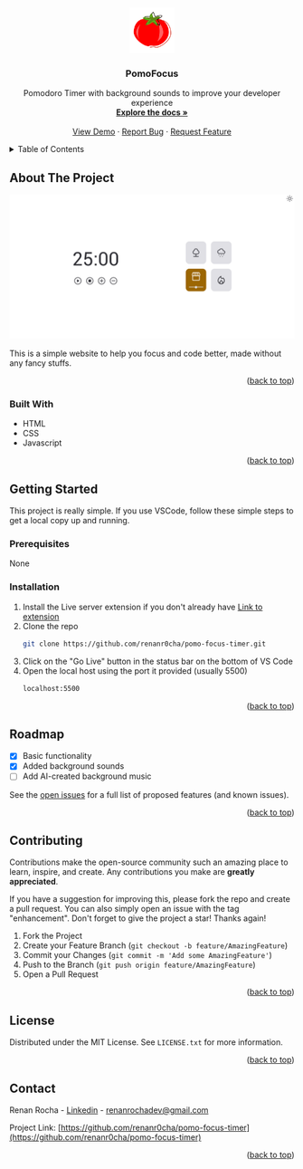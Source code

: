 <!-- Improved compatibility of back to top link: See: https://github.com/othneildrew/Best-README-Template/pull/73 -->
<a id="readme-top"></a>
<!--
*** Thanks for checking out the Best-README-Template. If you have a suggestion
*** that would make this better, please fork the repo and create a pull request
*** or simply open an issue with the tag "enhancement".
*** Don't forget to give the project a star!
*** Thanks again! Now go create something AMAZING! :D
-->



<!-- PROJECT SHIELDS -->
<!--
*** I'm using markdown "reference style" links for readability.
*** Reference links are enclosed in brackets [ ] instead of parentheses ( ).
*** See the bottom of this document for the declaration of the reference variables
*** for contributors-url, forks-url, etc. This is an optional, concise syntax you may use.
*** https://www.markdownguide.org/basic-syntax/#reference-style-links
-->


<!-- PROJECT LOGO -->
<br />
<div align="center">
  <a href="https://github.com/renanr0cha/pomo-focus-timer">
    <img src="pomodoro.png" alt="Logo" width="80" height="80">
  </a>

<h3 align="center">PomoFocus</h3>

  <p align="center">
    Pomodoro Timer with background sounds to improve your developer experience
    <br />
    <a href="https://github.com/renanr0cha/pomo-focus-timer"><strong>Explore the docs »</strong></a>
    <br />
    <br />
    <a href=https://renanr0cha.github.io/pomo-focus-timer/">View Demo</a>
    ·
    <a href="https://github.com/renanr0cha/pomo-focus-timer/issues/new?labels=bug&template=bug-report---.md">Report Bug</a>
    ·
    <a href="https://github.com/renanr0cha/pomo-focus-timer/issues/new?labels=enhancement&template=feature-request---.md">Request Feature</a>
  </p>
</div>



<!-- TABLE OF CONTENTS -->
<details>
  <summary>Table of Contents</summary>
  <ol>
    <li>
      <a href="#about-the-project">About The Project</a>
      <ul>
        <li><a href="#built-with">Built With</a></li>
      </ul>
    </li>
    <li>
      <a href="#getting-started">Getting Started</a>
      <ul>
        <li><a href="#prerequisites">Prerequisites</a></li>
        <li><a href="#installation">Installation</a></li>
      </ul>
    </li>
    <li><a href="#usage">Usage</a></li>
    <li><a href="#roadmap">Roadmap</a></li>
    <li><a href="#contributing">Contributing</a></li>
    <li><a href="#license">License</a></li>
    <li><a href="#contact">Contact</a></li>
    <li><a href="#acknowledgments">Acknowledgments</a></li>
  </ol>
</details>



<!-- ABOUT THE PROJECT -->
## About The Project

[![Product Name Screen Shot][product-screenshot]](https://example.com)

This is a simple website to help you focus and code better, made without any fancy stuffs.

<p align="right">(<a href="#readme-top">back to top</a>)</p>



### Built With

* HTML
* CSS
* Javascript

<p align="right">(<a href="#readme-top">back to top</a>)</p>



<!-- GETTING STARTED -->
## Getting Started

This project is really simple. If you use VSCode, follow these simple steps to get a local copy up and running.

### Prerequisites

None

### Installation

1. Install the Live server extension if you don't already have [Link to extension](https://marketplace.visualstudio.com/items?itemName=ritwickdey.LiveServer)
2. Clone the repo
   ```sh
   git clone https://github.com/renanr0cha/pomo-focus-timer.git
   ```
3. Click on the "Go Live" button in the status bar on the bottom of VS Code
4. Open the local host using the port it provided (usually 5500)
   ```sh
   localhost:5500
   ```

<p align="right">(<a href="#readme-top">back to top</a>)</p>


<!-- ROADMAP -->
## Roadmap

- [X] Basic functionality
- [X] Added background sounds
- [ ] Add AI-created background music

See the [open issues](https://github.com/renanr0cha/pomo-focus-timer/issues) for a full list of proposed features (and known issues).

<p align="right">(<a href="#readme-top">back to top</a>)</p>



<!-- CONTRIBUTING -->
## Contributing

Contributions make the open-source community such an amazing place to learn, inspire, and create. Any contributions you make are **greatly appreciated**.

If you have a suggestion for improving this, please fork the repo and create a pull request. You can also simply open an issue with the tag "enhancement".
Don't forget to give the project a star! Thanks again!

1. Fork the Project
2. Create your Feature Branch (`git checkout -b feature/AmazingFeature`)
3. Commit your Changes (`git commit -m 'Add some AmazingFeature'`)
4. Push to the Branch (`git push origin feature/AmazingFeature`)
5. Open a Pull Request

<p align="right">(<a href="#readme-top">back to top</a>)</p>



<!-- LICENSE -->
## License

Distributed under the MIT License. See `LICENSE.txt` for more information.

<p align="right">(<a href="#readme-top">back to top</a>)</p>



<!-- CONTACT -->
## Contact

Renan Rocha - [Linkedin](https://www.linkedin.com/in/renanr0cha/) - renanrochadev@gmail.com

Project Link: [https://github.com/renanr0cha/pomo-focus-timer](https://github.com/renanr0cha/pomo-focus-timer)

<p align="right">(<a href="#readme-top">back to top</a>)</p>


<!-- MARKDOWN LINKS & IMAGES -->
<!-- https://www.markdownguide.org/basic-syntax/#reference-style-links -->
[contributors-shield]: https://img.shields.io/github/contributors/renanr0cha/pomo-focus-timer.svg?style=for-the-badge
[contributors-url]: https://github.com/renanr0cha/pomo-focus-timer/graphs/contributors
[forks-shield]: https://img.shields.io/github/forks/renanr0cha/pomo-focus-timer.svg?style=for-the-badge
[forks-url]: https://github.com/renanr0cha/pomo-focus-timer/network/members
[stars-shield]: https://img.shields.io/github/stars/renanr0cha/pomo-focus-timer.svg?style=for-the-badge
[stars-url]: https://github.com/renanr0cha/pomo-focus-timer/stargazers
[issues-shield]: https://img.shields.io/github/issues/renanr0cha/pomo-focus-timer.svg?style=for-the-badge
[issues-url]: https://github.com/renanr0cha/pomo-focus-timer/issues
[license-shield]: https://img.shields.io/github/license/renanr0cha/pomo-focus-timer.svg?style=for-the-badge
[license-url]: https://github.com/renanr0cha/pomo-focus-timer/blob/master/LICENSE.txt
[linkedin-shield]: https://img.shields.io/badge/-LinkedIn-black.svg?style=for-the-badge&logo=linkedin&colorB=555
[linkedin-url]: https://linkedin.com/in/renanr0cha
[product-screenshot]:pomofocus.png
[Next.js]: https://img.shields.io/badge/next.js-000000?style=for-the-badge&logo=nextdotjs&logoColor=white
[Next-url]: https://nextjs.org/
[React.js]: https://img.shields.io/badge/React-20232A?style=for-the-badge&logo=react&logoColor=61DAFB
[React-url]: https://reactjs.org/
[Vue.js]: https://img.shields.io/badge/Vue.js-35495E?style=for-the-badge&logo=vuedotjs&logoColor=4FC08D
[Vue-url]: https://vuejs.org/
[Angular.io]: https://img.shields.io/badge/Angular-DD0031?style=for-the-badge&logo=angular&logoColor=white
[Angular-url]: https://angular.io/
[Svelte.dev]: https://img.shields.io/badge/Svelte-4A4A55?style=for-the-badge&logo=svelte&logoColor=FF3E00
[Svelte-url]: https://svelte.dev/
[Laravel.com]: https://img.shields.io/badge/Laravel-FF2D20?style=for-the-badge&logo=laravel&logoColor=white
[Laravel-url]: https://laravel.com
[Bootstrap.com]: https://img.shields.io/badge/Bootstrap-563D7C?style=for-the-badge&logo=bootstrap&logoColor=white
[Bootstrap-url]: https://getbootstrap.com
[JQuery.com]: https://img.shields.io/badge/jQuery-0769AD?style=for-the-badge&logo=jquery&logoColor=white
[JQuery-url]: https://jquery.com 
